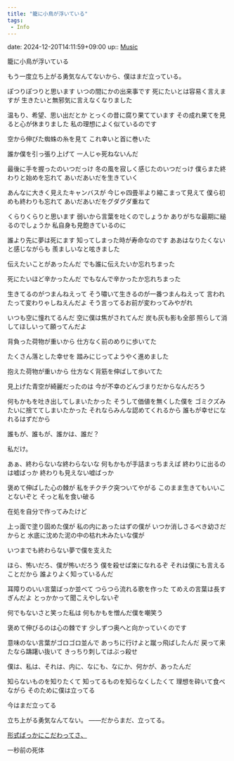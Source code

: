 ```yaml
---
title: "籠に小鳥が浮いている"
tags:
 - Info
---
```


date: 2024-12-20T14:11:59+09:00
up:: [Music](Bar/Novel/Topics/Music.md)


籠に小鳥が浮いている


もう一度立ち上がる勇気なんてないから、僕はまだ立っている。

ぽつりぽつりと思います
いつの間にかの出来事です
死にたいとは容易く言えますが
生きたいと無邪気に言えなくなりました

温もり、希望、思い出だとか
とっくの昔に腐り果てています
その成れ果てを見ると心が休まりました
私の理想によく似ているのです

空から伸びた蜘蛛の糸を見て
これ幸いと首に巻いた

誰か僕を引っ張り上げて
一人じゃ死ねないんだ

最後に手を握ったのいつだっけ
冬の風を寂しく感じたのいつだっけ
僕らまた終わりと始めを忘れて
あいだあいだを生きていく

あんなに大きく見えたキャンバスが
今じゃ四畳半より縮こまって見えて
僕ら初めも終わりも忘れて
あいだあいだをグダグダ重ねて


くらりくらりと思います
弱いから言葉を吐くのでしょうか
ありがちな最期に縋るのでしょうか
私自身も見飽きているのに

誰より先に夢は死にます
知ってしまった時が寿命なのです
ああはなりたくないと感じながらも
羨ましいなと呟きました

伝えたいことがあったんだ
でも誰に伝えたいか忘れちまった

死にたいほど辛かったんだ
でもなんで辛かったか忘れちまった

生きてるのがつまんねえって
そう嘯いて生きるのが一番つまんねえって
言われたって変わりゃしねえんだよ
そう言ってるお前が変わってみやがれ

いつも空に憧れてるんだ
空に僕は焦がされてんだ
炭も灰も影も全部
照らして消してほしいって願ってんだよ


背負った荷物が重いから
仕方なく前のめりに歩いてた

たくさん落とした幸せを
踏みにじってようやく進めました

抱えた荷物が重いから
仕方なく背筋を伸ばして歩いてた

見上げた青空が綺麗だったのは
今が不幸のどんづまりだからなんだろう








何もかもを吐き出してしまいたかった
そうして価値を無くした僕を
ゴミクズみたいに捨ててしまいたかった
それならみんな認めてくれるから
誰もが幸せになれるはずだから

誰もが、誰もが、誰かは、誰だ？

私だけ。


あぁ、終わらないな終わらないな
何もかもが手詰まっちまえば
終わりに出るのは嘘ばっか
終わりも見えない嘘ばっか



褒めて伸ばした心の棘が
私をチクチク突ついてやがる
このまま生きてもいいことないぞと
そっと私を食い破る

在処を自分で作ってみたけど



上っ面で塗り固めた僕が
私の内にあったはずの僕が
いつか消しさるべき幼さだからと
水底に沈めた泥の中の枯れ木みたいな僕が

いつまでも終わらない夢で僕を支えた

ほら、怖いだろ、僕が怖いだろう
僕を殺せば楽になれるぞ
それは僕にも言えることだから
誰よりよく知っているんだ

耳障りのいい言葉ばっか並べて
つらつら流れる歌を作った
てめえの言葉は長すぎんだよ
とっかかって聞こえやしないぞ

何でもないさと笑った私は
何もかもを憎んだ僕を嘲笑う

褒めて伸びるのは心の棘です
少しずつ奥へと向かっていくのです

意味のない言葉がゴロゴロ並んで
あっちに行けよと蹴っ飛ばしたんだ
戻って来たなら躊躇い抜いて
きっちり刺してはぶっ殺せ

僕は、私は、それは、内に、なにも、なにか、何かが、あったんだ

知らないものを知りたくて
知ってるものを知らなくしたくて
理想を砕いて食べながら
そのために僕は立ってる

今はまだ立ってる

立ち上がる勇気なんてない。
――だからまだ、立ってる。


[形式ばっかにこだわってさ、](../Blogger/形式ばっかにこだわってさ、.md)

一秒前の死体